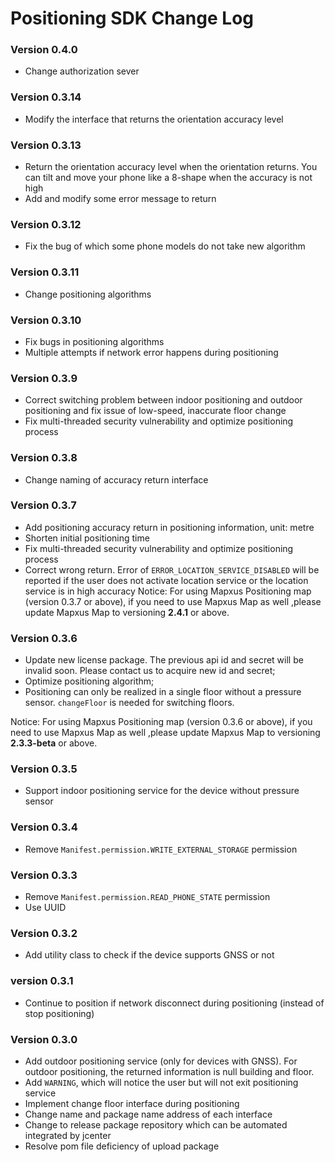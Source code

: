 # Positioning SDK Change Log

### Version 0.4.0

* Change authorization sever

### Version 0.3.14

* Modify the interface that returns the orientation accuracy level

### Version 0.3.13

* Return the orientation accuracy level when the orientation returns. You can tilt and move your phone like a 8-shape when the accuracy is not high
* Add and modify some error message to return

### Version 0.3.12

* Fix the bug of which some phone models do not take new algorithm

### Version 0.3.11

* Change positioning algorithms

### Version 0.3.10

* Fix bugs in positioning algorithms
* Multiple attempts if network error happens during positioning

### Version 0.3.9

* Correct switching problem between indoor positioning and outdoor positioning and fix issue of low-speed, inaccurate floor change
* Fix multi-threaded security vulnerability and optimize positioning process


### Version 0.3.8

* Change naming of accuracy return interface


### Version 0.3.7

* Add positioning accuracy return in positioning information, unit: metre
* Shorten initial positioning time
* Fix multi-threaded security vulnerability and optimize positioning process
* Correct wrong return. Error of `ERROR_LOCATION_SERVICE_DISABLED` will be reported if the user does not activate location service or the location service is in high accuracy
Notice: For using Mapxus Positioning map (version 0.3.7 or above), if you need to use Mapxus Map as well ,please update Mapxus Map to versioning **2.4.1** or above.

### Version 0.3.6

* Update new license package. The previous api id and secret will be invalid soon. Please contact us to acquire new id and secret;
* Optimize positioning algorithm;
* Positioning can only be realized in a single floor without a pressure sensor. `changeFloor` is needed for switching floors.

Notice: For using Mapxus Positioning map (version 0.3.6 or above), if you need to use Mapxus Map as well ,please update Mapxus Map to versioning **2.3.3-beta** or above. 

### Version 0.3.5

* Support indoor positioning service for the device without pressure sensor

### Version 0.3.4

* Remove `Manifest.permission.WRITE_EXTERNAL_STORAGE` permission

### Version 0.3.3

* Remove `Manifest.permission.READ_PHONE_STATE` permission
* Use UUID

### Version 0.3.2

* Add utility class to check if the device supports GNSS or not 

### version 0.3.1

* Continue to position if network disconnect during positioning (instead of stop positioning)

### Version 0.3.0

* Add outdoor positioning service (only for devices with GNSS). For outdoor positioning, the returned information is null building and floor.
* Add `WARNING`, which will notice the user but will not exit positioning service
* Implement change floor interface during positioning
* Change name and package name address of each interface
* Change to release package repository which can be automated integrated by jcenter
* Resolve pom file deficiency of upload package
